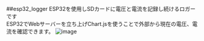 ##esp32_logger
ESP32を使用しSDカードに電圧と電流を記録し続けるロガーです  
ESP32でWebサーバーを立ち上げChart.jsを使うことで外部から現在の電圧、電流を確認できます。
![image](https://user-images.githubusercontent.com/72262790/215249377-7f2823a6-7887-492a-abe8-a19680754ad1.png)

